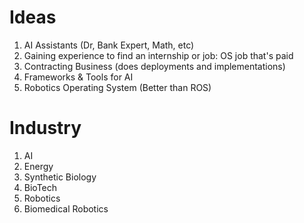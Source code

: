 # Ideas
1. AI Assistants (Dr, Bank Expert, Math, etc)
2. Gaining experience to find an internship or job: OS job that's paid
3. Contracting Business (does deployments and implementations)
4. Frameworks & Tools for AI
5. Robotics Operating System (Better than ROS)

# Industry
1. AI
2. Energy
3. Synthetic Biology
4. BioTech
5. Robotics
6. Biomedical Robotics
